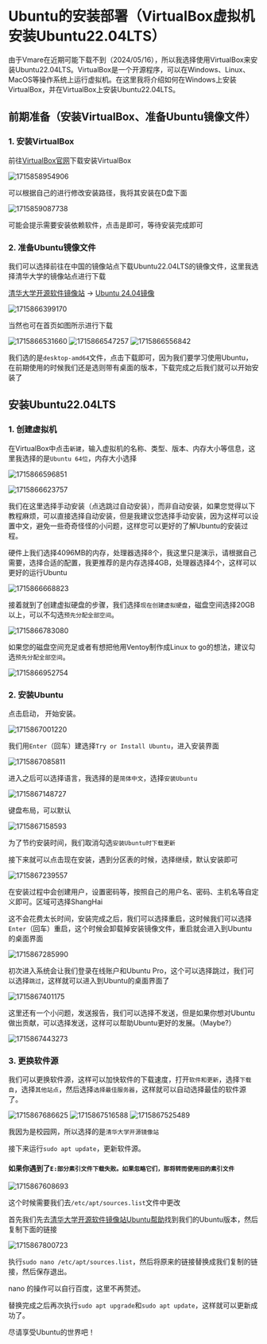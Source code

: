 # Ubuntu的安装部署（VirtualBox虚拟机安装Ubuntu22.04LTS）

由于Vmare在近期可能下载不到（2024/05/16），所以我选择使用VirtualBox来安装Ubuntu22.04LTS。VirtualBox是一个开源程序，可以在Windows、Linux、MacOS等操作系统上运行虚拟机。在这里我将介绍如何在Windows上安装VirtualBox，并在VirtualBox上安装Ubuntu22.04LTS。

## 前期准备（安装VirtualBox、准备Ubuntu镜像文件）

### 1. 安装VirtualBox

前往[VirtualBox官网](https://www.virtualbox.org/)下载安装VirtualBox

![1715858954906](image/Ubuntu的安装部署/1715858954906.png)

可以根据自己的进行修改安装路径，我将其安装在D盘下面

![1715859087738](image/Ubuntu的安装部署/1715859087738.png)

可能会提示需要安装依赖软件，点击是即可，等待安装完成即可

### 2. 准备Ubuntu镜像文件

我们可以选择前往在中国的镜像站点下载Ubuntu22.04LTS的镜像文件，这里我选择清华大学的镜像站点进行下载

[清华大学开源软件镜像站](https://mirrors.tuna.tsinghua.edu.cn/) -> [Ubuntu 24.04镜像](https://mirrors.tuna.tsinghua.edu.cn/ubuntu-releases/22.04/)

![1715866399170](image/Ubuntu的安装部署/1715866399170.png)

当然也可在首页如图所示进行下载

![1715866531660](image/Ubuntu的安装部署/1715866531660.png)
![1715866547257](image/Ubuntu的安装部署/1715866547257.png)
![1715866556842](image/Ubuntu的安装部署/1715866556842.png)

我们选的是`desktop-amd64`文件，点击下载即可，因为我们要学习使用Ubuntu，在前期使用的时候我们还是选则带有桌面的版本，下载完成之后我们就可以开始安装了

## 安装Ubuntu22.04LTS

### 1. 创建虚拟机

在VirtualBox中点击`新建`，输入虚拟机的名称、类型、版本、内存大小等信息，这里我选择的是`Ubuntu 64位`，内存大小选择

![1715866596851](image/Ubuntu的安装部署/1715866596851.png)

![1715866623757](image/Ubuntu的安装部署/1715866623757.png)

我们在这里选择手动安装（点选跳过自动安装），而非自动安装，如果您觉得以下教程麻烦，可以直接选择自动安装，但是我建议您选择手动安装，因为这样可以设置中文，避免一些奇奇怪怪的小问题，这样您可以更好的了解Ubuntu的安装过程。

硬件上我们选择4096MB的内存，处理器选择8个，我这里只是演示，请根据自己需要，选择合适的配置，我更推荐的是内存选择4GB，处理器选择4个，这样可以更好的运行Ubuntu

![1715866668823](image/Ubuntu的安装部署/1715866668823.png)

接着就到了创建虚拟硬盘的步骤，我们选择`现在创建虚拟硬盘`，磁盘空间选择20GB以上，可以不勾选`预先分配全部空间`。

![1715866783080](image/Ubuntu的安装部署/1715866783080.png)

如果您的磁盘空间充足或者有想把他用Ventoy制作成Linux to go的想法，建议勾选`预先分配全部空间`。

![1715866952754](image/Ubuntu的安装部署/1715866952754.png)

### 2. 安装Ubuntu

点击启动， 开始安装。

![1715867001220](image/Ubuntu的安装部署/1715867001220.png)

我们用`Enter`（回车）建选择`Try or Install Ubuntu`，进入安装界面

![1715867085811](image/Ubuntu的安装部署/1715867085811.png)

进入之后可以选择语言，我选择的是`简体中文`，选择`安装Ubuntu`

![1715867148727](image/Ubuntu的安装部署/1715867148727.png)

键盘布局，可以默认

![1715867158593](image/Ubuntu的安装部署/1715867158593.png)

为了节约安装时间，我们取消勾选`安装Ubuntu时下载更新`

接下来就可以点击现在安装，遇到分区表的时候，选择继续，默认安装即可

![1715867239557](image/Ubuntu的安装部署/1715867239557.png)

在安装过程中会创建用户，设置密码等，按照自己的用户名、密码、主机名等自定义即可。区域可选择ShangHai

这不会花费太长时间，安装完成之后，我们可以选择重启，这时候我们可以选择`Enter`（回车）重启，这个时候会卸载掉安装镜像文件，重启就会进入到Ubuntu的桌面界面

![1715867285990](image/Ubuntu的安装部署/1715867285990.png)

初次进入系统会让我们登录在线账户和Ubuntu Pro，这个可以选择跳过，我们可以选择`跳过`，这样就可以进入到Ubuntu的桌面界面了

![1715867401175](image/Ubuntu的安装部署/1715867401175.png)

这里还有一个小问题，发送报告，我们可以选择不发送，但是如果你想对Ubuntu做出贡献，可以选择发送，这样可以帮助Ubuntu更好的发展。（Maybe?）

![1715867443273](image/Ubuntu的安装部署/1715867443273.png)

### 3. 更换软件源

我们可以更换软件源，这样可以加快软件的下载速度，打开`软件和更新`，选择`下载自`，选择`其他站点`，然后选择`选择最佳服务器`，这样就可以自动选择最佳的软件源了。

![1715867686625](image/Ubuntu的安装部署/1715867686625.png)
![1715867516588](image/Ubuntu的安装部署/1715867516588.png)
![1715867525489](image/Ubuntu的安装部署/1715867525489.png)

我因为是校园网，所以选择的是`清华大学开源镜像站`

接下来运行`sudo apt update`，更新软件源。

#### 如果你遇到了`E:部分素引文件下载失败。如果忽略它们，那将转而使用旧的素引文件`

![1715867608693](image/Ubuntu的安装部署/1715867608693.png)

这个时候需要我们去`/etc/apt/sources.list`文件中更改

首先我们先去[清华大学开源软件镜像站Ubuntu帮助](https://mirror.tuna.tsinghua.edu.cn/help/ubuntu/)找到我们的Ubuntu版本，然后复制下面的链接

![1715867800723](image/Ubuntu的安装部署/1715867800723.png)

执行`sudo nano /etc/apt/sources.list`，然后将原来的链接替换成我们复制的链接，然后保存退出。

nano 的操作可以自行百度，这里不再赘述。

替换完成之后再次执行`sudo apt upgrade`和`sudo apt update`，这样就可以更新成功了。

尽请享受Ubuntu的世界吧！

